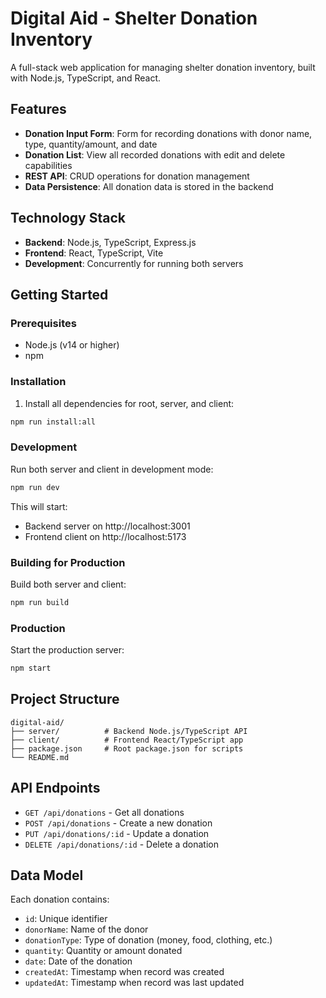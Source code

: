 # Digital Aid - Shelter Donation Inventory

A full-stack web application for managing shelter donation inventory, built with Node.js, TypeScript, and React.

## Features

- **Donation Input Form**: Form for recording donations with donor name, type, quantity/amount, and date
- **Donation List**: View all recorded donations with edit and delete capabilities
- **REST API**: CRUD operations for donation management
- **Data Persistence**: All donation data is stored in the backend

## Technology Stack

- **Backend**: Node.js, TypeScript, Express.js
- **Frontend**: React, TypeScript, Vite
- **Development**: Concurrently for running both servers

## Getting Started

### Prerequisites
- Node.js (v14 or higher)
- npm

### Installation

1. Install all dependencies for root, server, and client:
```bash
npm run install:all
```

### Development

Run both server and client in development mode:
```bash
npm run dev
```

This will start:
- Backend server on http://localhost:3001
- Frontend client on http://localhost:5173

### Building for Production

Build both server and client:
```bash
npm run build
```

### Production

Start the production server:
```bash
npm start
```

## Project Structure

```
digital-aid/
├── server/          # Backend Node.js/TypeScript API
├── client/          # Frontend React/TypeScript app
├── package.json     # Root package.json for scripts
└── README.md
```

## API Endpoints

- `GET /api/donations` - Get all donations
- `POST /api/donations` - Create a new donation
- `PUT /api/donations/:id` - Update a donation
- `DELETE /api/donations/:id` - Delete a donation

## Data Model

Each donation contains:
- `id`: Unique identifier
- `donorName`: Name of the donor
- `donationType`: Type of donation (money, food, clothing, etc.)
- `quantity`: Quantity or amount donated
- `date`: Date of the donation
- `createdAt`: Timestamp when record was created
- `updatedAt`: Timestamp when record was last updated
